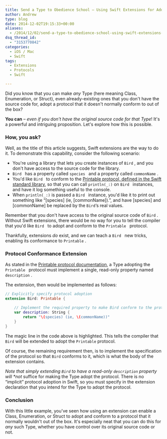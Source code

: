 ```yaml
---
title: Send a Type to Obedience School – Using Swift Extensions for Additional Protocol Conformance
author: Andrew
type: blog
date: 2014-12-02T19:15:33+00:00
aliases:
  - /2014/12/02/send-a-type-to-obedience-school-using-swift-extensions-for-additional-protocol-conformance/
dsq_thread_id:
  - "3153770842"
categories:
  - iOS / Mac
  - Swift
tags:
  - Extensions
  - Protocols
  - Swift

---
```

Did you know that you can make _any_ Type (here meaning Class, Enumeration, or Struct), even already-existing ones that you don't have the source code for, adopt a protocol that it doesn't normally conform to out of the box?

**You can** – _even if you don't have the original source code for that Type_! It's a powerful and intriguing proposition. Let's explore how this is possible.

### How, you ask?

Well, as the title of this article suggests, Swift extensions are the way to do it. To demonstrate this capability, consider the following scenario:

  * You're using a library that lets you create instances of `Bird` , and you don't have access to the source code for the library.
  * `Bird ` has a property called `species ` and a property called `commonName` .
  * You'd like `Bird ` to conform to the [Printable protocol, defined in the Swift standard library][1], so that you can call `println(_:)` on `Bird ` instances, and have it log something useful to the console.
  * When `println(_:)` is passed a `Bird ` instance, you'd like it to print out something like &#8220;\[species\] (ie, [commonName]).&#8221;, and have [species] and [commonName] be replaced by the `Bird`&#8216;s real values.

Remember that you don't have access to the original source code of `Bird` . Without Swift extensions, there would be no way for you to tell the compiler that you'd like `Bird ` to adopt and conform to the `Printable ` protocol.

Thankfully, extensions _do_ exist, and we can teach a `Bird ` new tricks, enabling its conformance to `Printable` .

### Protocol Conformance Extension

As stated in the [Printable protocol documentation][1], a Type adopting the `Printable ` protocol must implement a single, read-only property named `description` .

The extension, then would be implemented as follows:

```swift
// Explicitly specify protocol adoption
extension Bird: Printable {

    // Implement the required property to make Bird conform to the protocol
    var description: String {
        return "\(species) (ie, \(commonName))"
    }
}
```

The magic line in the code above is highlighted. This tells the compiler that `Bird` will be extended to adopt the `Printable` protocol.

Of course, the remaining requirement then, is to implement the specification of the protocol so that `Bird` conforms to it, which is what the body of the extension contains.

_Note that simply extending `Bird` to have a read-only `description` property will *not_ suffice for making the Type adopt the protocol. There is no &#8220;implicit&#8221; protocol adoption in Swift, so you must specify in the extension declaration that you intend for the Type to adopt the protocol.

### Conclusion

With this little example, you've seen how using an extension can enable a Class, Enumeration, or Struct to adopt and conform to a protocol that it normally wouldn't out of the box. It's especially neat that you can do this for _any_ such Type, whether you have control over its original source code or not.

 [1]: https://developer.apple.com/library/ios/documentation/General/Reference/SwiftStandardLibraryReference/Printable.html "Swift Standard Library Reference - Printable Protocol"